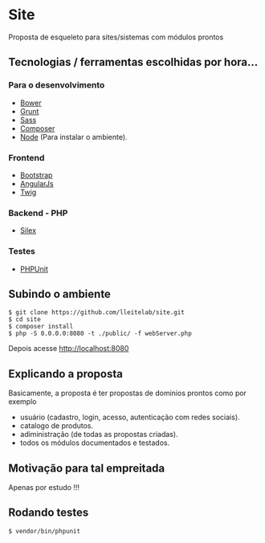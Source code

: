Site
====

Proposta de esqueleto para sites/sistemas com módulos prontos


## Tecnologias / ferramentas escolhidas por hora...

### Para o desenvolvimento
 - [Bower](bower.io)
 - [Grunt](gruntjs.com)
 - [Sass](sass-lang.com)
 - [Composer](https://getcomposer.org/)
 - [Node](https://www.npmjs.org/) (Para instalar o ambiente).

### Frontend
 - [Bootstrap](https://getbootstrap.com)
 - [AngularJs](https://angularjs.org/)
 - [Twig](http://twig.sensiolabs.org/)

### Backend - PHP
 - [Silex](http://silex.sensiolabs.org/)

### Testes
 - [PHPUnit](https://phpunit.de/)

## Subindo o ambiente

    $ git clone https://github.com/lleitelab/site.git
    $ cd site
    $ composer install
    $ php -S 0.0.0.0:8080 -t ./public/ -f webServer.php

Depois acesse [http://localhost:8080](http://localhost:8080)

## Explicando a proposta

Basicamente, a proposta é ter propostas de dominios prontos como por exemplo
 - usuário (cadastro, login, acesso, autenticação com redes sociais).
 - catalogo de produtos.
 - adiministração (de todas as propostas criadas).
 - todos os módulos documentados e testados.

## Motivação para tal empreitada
Apenas por estudo !!!

## Rodando testes
    $ vendor/bin/phpunit